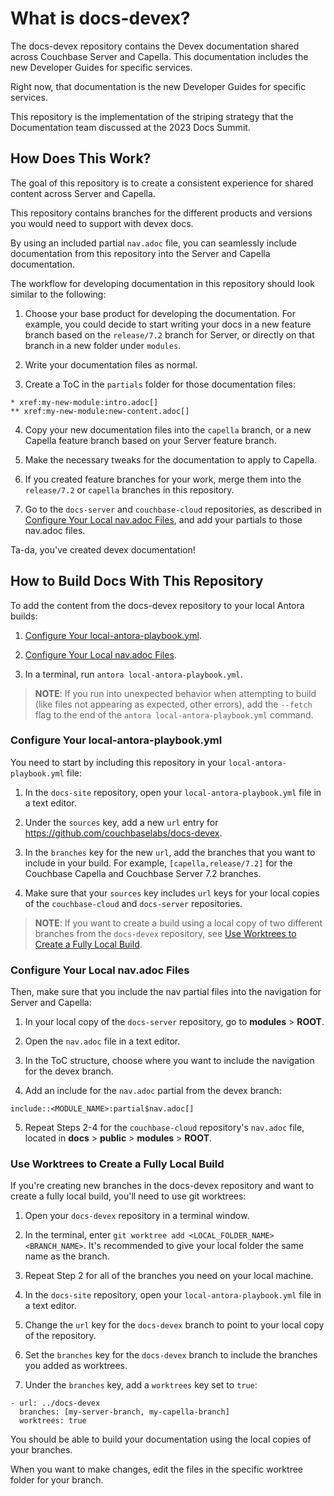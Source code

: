 # What is docs-devex?

The docs-devex repository contains the Devex documentation shared across Couchbase Server and Capella. This documentation includes the new Developer Guides for specific services.

Right now, that documentation is the new Developer Guides for specific services. 

This repository is the implementation of the striping strategy that the Documentation team discussed at the 2023 Docs Summit. 

## How Does This Work? 

The goal of this repository is to create a consistent experience for shared content across Server and Capella. 

This repository contains branches for the different products and versions you would need to support with devex docs. 

By using an included partial `nav.adoc` file, you can seamlessly include documentation from this repository into the Server and Capella documentation. 

The workflow for developing documentation in this repository should look similar to the following: 

1. Choose your base product for developing the documentation. For example, you could decide to start writing your docs in a new feature branch based on the `release/7.2` branch for Server, or directly on that branch in a new folder under `modules`. 

2. Write your documentation files as normal.

3. Create a ToC in the `partials` folder for those documentation files: 

```
* xref:my-new-module:intro.adoc[]
** xref:my-new-module:new-content.adoc[]
```

4. Copy your new documentation files into the `capella` branch, or a new Capella feature branch based on your Server feature branch. 

5. Make the necessary tweaks for the documentation to apply to Capella. 

6. If you created feature branches for your work, merge them into the `release/7.2` or `capella` branches in this repository. 

7. Go to the `docs-server` and `couchbase-cloud` repositories, as described in [Configure Your Local nav.adoc Files](#configure-your-local-navadoc-files), and add your partials to those nav.adoc files. 

Ta-da, you've created devex documentation!

## How to Build Docs With This Repository

To add the content from the docs-devex repository to your local Antora builds: 

1. [Configure Your local-antora-playbook.yml](#configure-your-local-antora-playbookyml).

2. [Configure Your Local nav.adoc Files](#configure-your-local-navadoc-files).

3. In a terminal, run `antora local-antora-playbook.yml`.  

> **NOTE**: If you run into unexpected behavior when attempting to build (like files not appearing as expected, other errors), add the `--fetch` flag to the end of the `antora local-antora-playbook.yml` command. 

### Configure Your local-antora-playbook.yml

You need to start by including this repository in your `local-antora-playbook.yml` file: 

1. In the `docs-site` repository, open your `local-antora-playbook.yml` file in a text editor.

2. Under the `sources` key, add a new `url` entry for https://github.com/couchbaselabs/docs-devex. 

3. In the `branches` key for the new `url`, add the branches that you want to include in your build. For example, `[capella,release/7.2]` for the Couchbase Capella and Couchbase Server 7.2 branches.

4. Make sure that your `sources` key includes `url` keys for your local copies of the `couchbase-cloud` and `docs-server` repositories. 

> **NOTE**: If you want to create a build using a local copy of two different branches from the `docs-devex` repository, see [Use Worktrees to Create a Fully Local Build](#use-worktrees-to-create-a-fully-local-build).

### Configure Your Local nav.adoc Files

Then, make sure that you include the nav partial files into the navigation for Server and Capella: 

1. In your local copy of the `docs-server` repository, go to **modules** > **ROOT**. 

2. Open the `nav.adoc` file in a text editor. 

3. In the ToC structure, choose where you want to include the navigation for the devex branch. 

4. Add an include for the `nav.adoc` partial from the devex branch: 

```
include::<MODULE_NAME>:partial$nav.adoc[]
```

5. Repeat Steps 2-4 for the `couchbase-cloud` repository's `nav.adoc` file, located in **docs** > **public** > **modules** > **ROOT**. 


### Use Worktrees to Create a Fully Local Build

If you're creating new branches in the docs-devex repository and want to create a fully local build, you'll need to use git worktrees:

1. Open your `docs-devex` repository in a terminal window. 

2. In the terminal, enter `git worktree add <LOCAL_FOLDER_NAME> <BRANCH_NAME>`. It's recommended to give your local folder the same name as the branch. 

3. Repeat Step 2 for all of the branches you need on your local machine. 

4. In the `docs-site` repository, open your `local-antora-playbook.yml` file in a text editor.

5. Change the `url` key for the `docs-devex` branch to point to your local copy of the repository. 

6. Set the `branches` key for the `docs-devex` branch to include the branches you added as worktrees. 

7. Under the `branches` key, add a `worktrees` key set to `true`: 

```
- url: ../docs-devex
  branches: [my-server-branch, my-capella-branch]
  worktrees: true
```

You should be able to build your documentation using the local copies of your branches. 

When you want to make changes, edit the files in the specific worktree folder for your branch. 